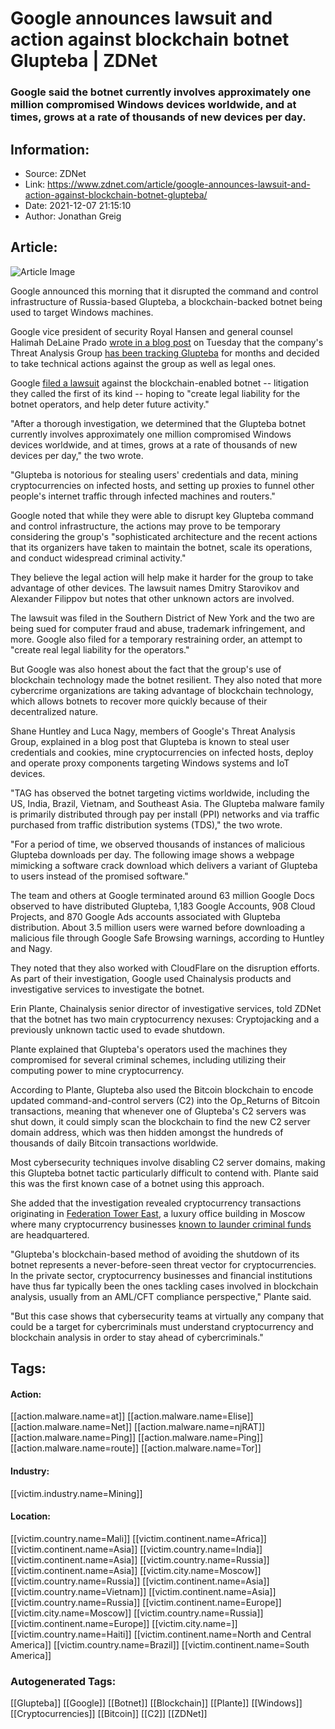 # Google announces lawsuit and action against blockchain botnet Glupteba | ZDNet
### Google said the botnet currently involves approximately one million compromised Windows devices worldwide, and at times, grows at a rate of thousands of new devices per day.

## Information:
+ Source: ZDNet
+ Link: https://www.zdnet.com/article/google-announces-lawsuit-and-action-against-blockchain-botnet-glupteba/
+ Date: 2021-12-07 21:15:10
+ Author: Jonathan Greig


## Article:
![Article Image](https://www.zdnet.com/a/img/resize/a798533df2262a62725f5e88e831d004cbb8d691/2018/12/11/90a6a122-3561-4f9f-8bf9-56368fe81a5d/istock-675079800.jpg?width=770&height=578&fit=crop&auto=webp)

Google announced this morning that it disrupted the command and control infrastructure of Russia-based Glupteba, a blockchain-backed botnet being used to target Windows machines. 

Google vice president of security Royal Hansen and general counsel Halimah DeLaine Prado [wrote in a blog post](https://blog.google/technology/safety-security/new-action-combat-cyber-crime/) on Tuesday that the company's Threat Analysis Group [has been tracking Glupteba](https://blog.google/threat-analysis-group/disrupting-glupteba-operation/) for months and decided to take technical actions against the group as well as legal ones. 

Google [filed a lawsuit](https://storage.googleapis.com/gweb-uniblog-publish-prod/documents/1_Complaint.pdf) against the blockchain-enabled botnet -- litigation they called the first of its kind -- hoping to "create legal liability for the botnet operators, and help deter future activity."

"After a thorough investigation, we determined that the Glupteba botnet currently involves approximately one million compromised Windows devices worldwide, and at times, grows at a rate of thousands of new devices per day," the two wrote. 

"Glupteba is notorious for stealing users' credentials and data, mining cryptocurrencies on infected hosts, and setting up proxies to funnel other people's internet traffic through infected machines and routers."

Google noted that while they were able to disrupt key Glupteba command and control infrastructure, the actions may prove to be temporary considering the group's "sophisticated architecture and the recent actions that its organizers have taken to maintain the botnet, scale its operations, and conduct widespread criminal activity."

They believe the legal action will help make it harder for the group to take advantage of other devices. The lawsuit names Dmitry Starovikov and Alexander Filippov but notes that other unknown actors are involved. 






The lawsuit was filed in the Southern District of New York and the two are being sued for computer fraud and abuse, trademark infringement, and more. Google also filed for a temporary restraining order, an attempt to "create real legal liability for the operators."

But Google was also honest about the fact that the group's use of blockchain technology made the botnet resilient. They also noted that more cybercrime organizations are taking advantage of blockchain technology, which allows botnets to recover more quickly because of their decentralized nature. 

Shane Huntley and Luca Nagy, members of Google's Threat Analysis Group, explained in a blog post that Glupteba is known to steal user credentials and cookies, mine cryptocurrencies on infected hosts, deploy and operate proxy components targeting Windows systems and IoT devices. 

"TAG has observed the botnet targeting victims worldwide, including the US, India, Brazil, Vietnam, and Southeast Asia. The Glupteba malware family is primarily distributed through pay per install (PPI) networks and via traffic purchased from traffic distribution systems (TDS)," the two wrote. 

"For a period of time, we observed thousands of instances of malicious Glupteba downloads per day. The following image shows a webpage mimicking a software crack download which delivers a variant of Glupteba to users instead of the promised software."

The team and others at Google terminated around 63 million Google Docs observed to have distributed Glupteba, 1,183 Google Accounts, 908 Cloud Projects, and 870 Google Ads accounts associated with Glupteba distribution. About 3.5 million users were warned before downloading a malicious file through Google Safe Browsing warnings, according to Huntley and Nagy. 

They noted that they also worked with CloudFlare on the disruption efforts. As part of their investigation, Google used Chainalysis products and investigative services to investigate the botnet. 

Erin Plante, Chainalysis senior director of investigative services, told ZDNet that the botnet has two main cryptocurrency nexuses: Cryptojacking and a previously unknown tactic used to evade shutdown. 

Plante explained that Glupteba's operators used the machines they compromised for several criminal schemes, including utilizing their computing power to mine cryptocurrency. 

According to Plante, Glupteba also used the Bitcoin blockchain to encode updated command-and-control servers (C2) into the Op\_Returns of Bitcoin transactions, meaning that whenever one of Glupteba's C2 servers was shut down, it could simply scan the blockchain to find the new C2 server domain address, which was then hidden amongst the hundreds of thousands of daily Bitcoin transactions worldwide.

Most cybersecurity techniques involve disabling C2 server domains, making this Glupteba botnet tactic particularly difficult to contend with. Plante said this was the first known case of a botnet using this approach.

She added that the investigation revealed cryptocurrency transactions originating in [Federation Tower East](https://www.nytimes.com/2021/12/06/world/europe/ransomware-russia-bitcoin.html), a luxury office building in Moscow where many cryptocurrency businesses [known to launder criminal funds](https://www.bloomberg.com/news/articles/2021-11-03/bitcoin-money-laundering-happening-in-moscow-s-vostok-tower-experts-say) are headquartered. 

"Glupteba's blockchain-based method of avoiding the shutdown of its botnet represents a never-before-seen threat vector for cryptocurrencies. In the private sector, cryptocurrency businesses and financial institutions have thus far typically been the ones tackling cases involved in blockchain analysis, usually from an AML/CFT compliance perspective," Plante said.  

"But this case shows that cybersecurity teams at virtually any company that could be a target for cybercriminals must understand cryptocurrency and blockchain analysis in order to stay ahead of cybercriminals."





## Tags:

#### Action:
[[action.malware.name=at]] [[action.malware.name=Elise]] [[action.malware.name=Net]] [[action.malware.name=njRAT]] [[action.malware.name=Ping]] [[action.malware.name=Ping]] [[action.malware.name=route]] [[action.malware.name=Tor]]

#### Industry:
[[victim.industry.name=Mining]]

#### Location:
[[victim.country.name=Mali]] [[victim.continent.name=Africa]] [[victim.continent.name=Asia]] [[victim.country.name=India]] [[victim.continent.name=Asia]] [[victim.country.name=Russia]] [[victim.continent.name=Asia]] [[victim.city.name=Moscow]] [[victim.country.name=Russia]] [[victim.continent.name=Asia]] [[victim.country.name=Vietnam]] [[victim.continent.name=Asia]] [[victim.country.name=Russia]] [[victim.continent.name=Europe]] [[victim.city.name=Moscow]] [[victim.country.name=Russia]] [[victim.continent.name=Europe]] [[victim.city.name=]] [[victim.country.name=Haiti]] [[victim.continent.name=North and Central America]] [[victim.country.name=Brazil]] [[victim.continent.name=South America]]

### Autogenerated Tags:
[[Glupteba]] [[Google]] [[Botnet]] [[Blockchain]] [[Plante]] [[Windows]] [[Cryptocurrencies]] [[Bitcoin]] [[C2]] [[ZDNet]]

